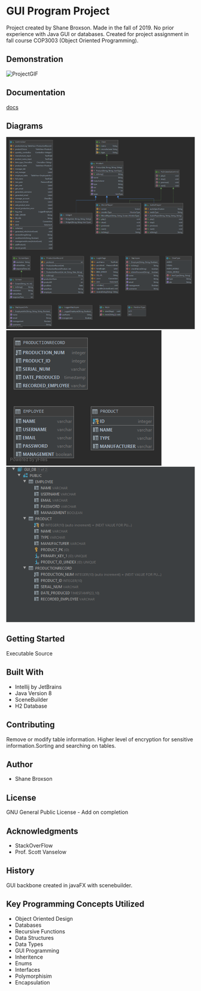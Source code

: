 # GUI Program Project
Project created by Shane Broxson. Made in the fall of 2019. No prior experience with Java GUI or databases. Created for project assignment in fall course COP3003 (Object Oriented Programming). 
## Demonstration
![ProjectGIF](docs/GUIProgram.gif)
## Documentation
[docs](ShaneBroxson.github.io/GUIProgram/docs/index.html)
## Diagrams
![Diagram](docs/GUIProject.png)
![Diagram](docs/GUI_DB.png)
![Diagram](docs/DB.png)
## Getting Started
Executable
Source
## Built With
* Intellij by JetBrains
* Java Version 8
* SceneBuilder
* H2 Database
## Contributing
Remove or modify table information. Higher level of encryption for sensitive information.Sorting and searching on tables.
## Author
* Shane Broxson
## License
GNU General Public License - Add on completion
## Acknowledgments
* StackOverFlow
* Prof. Scott Vanselow 
## History
GUI backbone created in javaFX with scenebuilder.
## Key Programming Concepts Utilized
* Object Oriented Design
* Databases
* Recursive Functions
* Data Structures
* Data Types
* GUI Programming
* Inheritence
* Enums
* Interfaces
* Polymorphisim 
* Encapsulation
